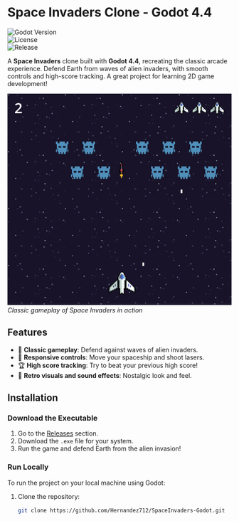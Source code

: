 # Space Invaders Clone - Godot 4.4

![Godot Version](https://img.shields.io/badge/Godot-4.4-blue)  
![License](https://img.shields.io/badge/License-Unlicense-blue)  
![Release](https://img.shields.io/github/v/release/Hernandez712/SpaceInvaders-Godot)  

A **Space Invaders** clone built with **Godot 4.4**, recreating the classic arcade experience. Defend Earth from waves of alien invaders, with smooth controls and high-score tracking. A great project for learning 2D game development!

![Gameplay Screenshot](https://github.com/Hernandez712/SpaceInvaders-Godot/blob/main/Screenshot.png)  
*Classic gameplay of Space Invaders in action*

## Features

- 👾 **Classic gameplay**: Defend against waves of alien invaders.
- 🚀 **Responsive controls**: Move your spaceship and shoot lasers.
- 🏆 **High score tracking**: Try to beat your previous high score!
- 🌌 **Retro visuals and sound effects**: Nostalgic look and feel.

## Installation

### Download the Executable

1. Go to the [Releases](https://github.com/Hernandez712/SpaceInvaders-Godot/releases/tag/Release) section.
2. Download the `.exe` file for your system.
3. Run the game and defend Earth from the alien invasion!

### Run Locally

To run the project on your local machine using Godot:

1. Clone the repository:

   ```bash
   git clone https://github.com/Hernandez712/SpaceInvaders-Godot.git
